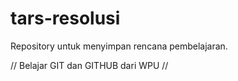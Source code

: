 # tars-resolusi
Repository untuk menyimpan rencana pembelajaran.


// Belajar GIT dan GITHUB dari WPU //
